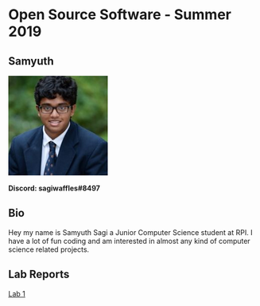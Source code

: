 # Open Source Software - Summer 2019
## Samyuth

<img alt="alt_text" src="Profile_Picture.JPG" />

**Discord: sagiwaffles#8497**

## Bio
Hey my name is Samyuth Sagi a Junior Computer Science student at RPI. I have a lot of fun coding and am interested in almost any kind of computer science related projects.

## Lab Reports
[Lab 1](labs/lab-01/report.md)
